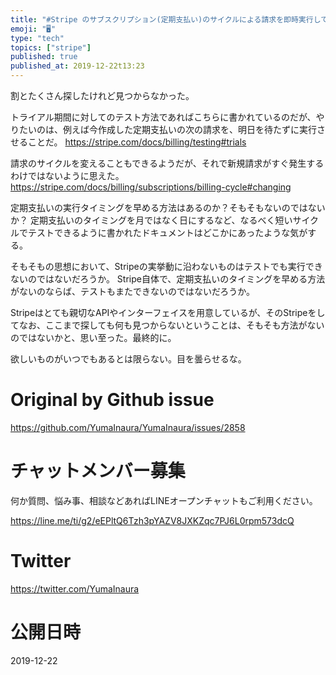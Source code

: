 ```yaml
---
title: "#Stripe のサブスクリプション(定期支払い)のサイクルによる請求を即時実行してテストする方法はあるのか？ ないのでは、多分。"
emoji: "🖥"
type: "tech"
topics: ["stripe"]
published: true
published_at: 2019-12-22t13:23
---
```


割とたくさん探したけれど見つからなかった。

トライアル期間に対してのテスト方法であればこちらに書かれているのだが、やりたいのは、例えば今作成した定期支払いの次の請求を、明日を待たずに実行させることだ。
https://stripe.com/docs/billing/testing#trials

請求のサイクルを変えることもできるようだが、それで新規請求がすぐ発生するわけではないように思えた。
https://stripe.com/docs/billing/subscriptions/billing-cycle#changing

定期支払いの実行タイミングを早める方法はあるのか？そもそもないのではないか？
定期支払いのタイミングを月ではなく日にするなど、なるべく短いサイクルでテストできるように書かれたドキュメントはどこかにあったような気がする。

そもそもの思想において、Stripeの実挙動に沿わないものはテストでも実行できないのではないだろうか。
Stripe自体で、定期支払いのタイミングを早める方法がないのならば、テストもまたできないのではないだろうか。

Stripeはとても親切なAPIやインターフェイスを用意しているが、そのStripeをしてなお、ここまで探しても何も見つからないということは、そもそも方法がないのではないかと、思い至った。最終的に。

欲しいものがいつでもあるとは限らない。目を曇らせるな。


# Original by Github issue

https://github.com/YumaInaura/YumaInaura/issues/2858








<!-- Update From Qiita API -->

# チャットメンバー募集


何か質問、悩み事、相談などあればLINEオープンチャットもご利用ください。

https://line.me/ti/g2/eEPltQ6Tzh3pYAZV8JXKZqc7PJ6L0rpm573dcQ





# Twitter


https://twitter.com/YumaInaura


<!-- Update From Qiita API -->



# 公開日時

2019-12-22
